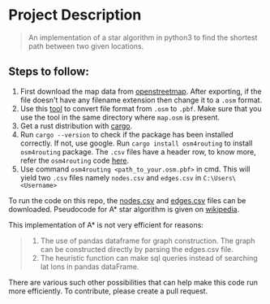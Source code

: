 # Project Description
> An implementation of a star algorithm in python3 to find the shortest path between two given locations.

## Steps to follow:
1. First download the map data from [openstreetmap](https://www.openstreetmap.org/export). After exporting, if the file doesn't have any filename extension then change it to a ```.osm``` format.
2. Use this [tool](https://drive.google.com/open?id=1HSD87-LS5dNTD8QyI8JpoddzDwc1wTqD) to convert file format from ```.osm``` to ```.pbf```. Make sure that you use the tool in the same directory where ```map.osm``` is present.
3. Get a rust distribution with [cargo](https://www.rust-lang.org/tools/install).
4. Run ```cargo --version``` to check if the package has been installed correctly. If not, use google. Run ```cargo install osm4routing``` to install ```osm4routing``` package. The ```.csv``` files have a header row, to know more, refer the ```osm4routing``` code [here](https://github.com/Tristramg/osm4routing2).
5. Use command ```osm4routing <path_to_your.osm.pbf>``` in cmd. This will yield two ```.csv``` files namely ```nodes.csv``` and ```edges.csv``` in ```C:\Users\<Username>```

To run the code on this repo, the [nodes.csv](https://drive.google.com/open?id=1-LJF0HO7PBlcdjHxNBbifJfubxf36v4X) and [edges.csv](https://drive.google.com/open?id=1DdHNQ8hMwFY1ug6WcyyPmYCgkYuGIKWx) files can be downloaded. Pseudocode for A* star algorithm is given on [wikipedia](https://en.wikipedia.org/wiki/A*_search_algorithm).

This implementation of A* is not very efficient for reasons:
> 1. The use of pandas dataframe for graph construction. The graph can be constructed directly by parsing the edges.csv file.
> 2. The heuristic function can make sql queries instead of searching lat lons in pandas dataFrame.

There are various such other possibilities that can help make this code run more efficiently. To contribute, please create a pull request.
